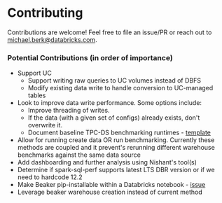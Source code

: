 # Contributing
Contributions are welcome! Feel free to file an issue/PR or reach out to michael.berk@databricks.com.

### Potential Contributions (in order of importance)
* Support UC
  * Support writing raw queries to UC volumes instead of DBFS
  * Modify existing data write to handle conversion to UC-managed tables
* Look to improve data write performance. Some options include:
  * Improve threading of writes.
  * If the data (with a given set of configs) already exists, don't overwrite it.
  * Document baseline TPC-DS benchmarking runtimes - [template](https://github.com/databricks/spark-sql-perf/blob/master/src/main/notebooks/tpcds_datagen.scala)
* Allow for running create data OR run benchmarking. Currently these methods are coupled and it prevent's rerunning different warehouse benchmarks against the same data source
* Add dashboarding and further analysis using Nishant's tool(s)
* Determine if spark-sql-perf supports latest LTS DBR version or if we need to hardcode 12.2
* Make Beaker pip-installable within a Databricks notebook - [issue](https://github.com/goodwillpunning/beaker/issues/19)
* Leverage beaker warehouse creation instead of current method
